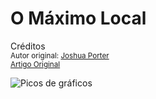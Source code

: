 O Máximo Local
=====================
Créditos<br/>
<small>Autor original: [Joshua Porter](http://52weeksofux.com/)<br/>[Artigo Original](http://52weeksofux.com/post/694598769/the-local-maximum)</small>

![Picos de gráficos](http://media.tumblr.com/tumblr_l3yuhnAPpJ1qz8ohs.gif "Picos de gráficos")

